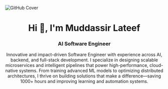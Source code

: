 ![GitHub Cover](https://github.com/Syed007Hassan/Syed007Hassan/assets/104893311/dead2d22-a0da-4ab1-8443-c7325b0a057e)

<h1 align="center">Hi 👋, I'm Muddassir Lateef</h1>
<h3 align="center">AI Software Engineer </h3>
<p align="center">
Innovative and impact-driven Software Engineer with experience across AI, backend, and full-stack development. I specialize in designing scalable microservices and intelligent pipelines that power high-performance, cloud-native systems. From training advanced ML models to optimizing distributed architectures, I thrive on building solutions that make a difference—saving 1000+ hours and improving learning and automation systems.
</p>
